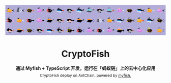 ![banner](assets/banner.png)

<h1 align="center">CryptoFish</h1>

<p align="center">
  <b>通过 Myfish + TypeScript 开发，运行在「蚂蚁链」上的去中心化应用</b><br>
  <sub>CryptoFish deploy on AntChain, powered by <a href="https://opendocs.antchain.antgroup.com/myfish">myfish.</a></sub>
</p>

